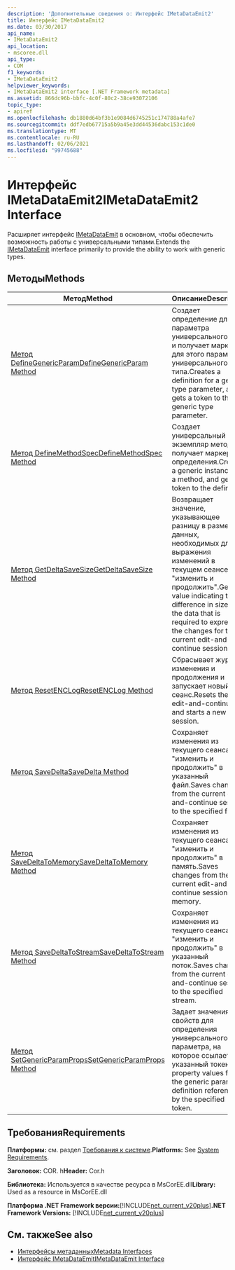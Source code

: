 ```yaml
---
description: 'Дополнительные сведения о: Интерфейс IMetaDataEmit2'
title: Интерфейс IMetaDataEmit2
ms.date: 03/30/2017
api_name:
- IMetaDataEmit2
api_location:
- mscoree.dll
api_type:
- COM
f1_keywords:
- IMetaDataEmit2
helpviewer_keywords:
- IMetaDataEmit2 interface [.NET Framework metadata]
ms.assetid: 866dc96b-bbfc-4c0f-80c2-38ce93072106
topic_type:
- apiref
ms.openlocfilehash: db1880d64bf3b1e9084d6745251c174788a4afe7
ms.sourcegitcommit: ddf7edb67715a5b9a45e3dd44536dabc153c1de0
ms.translationtype: MT
ms.contentlocale: ru-RU
ms.lasthandoff: 02/06/2021
ms.locfileid: "99745688"
---
```

# <a name="imetadataemit2-interface"></a><span data-ttu-id="a9f1f-103">Интерфейс IMetaDataEmit2</span><span class="sxs-lookup"><span data-stu-id="a9f1f-103">IMetaDataEmit2 Interface</span></span>

<span data-ttu-id="a9f1f-104">Расширяет интерфейс [IMetaDataEmit](imetadataemit-interface.md) в основном, чтобы обеспечить возможность работы с универсальными типами.</span><span class="sxs-lookup"><span data-stu-id="a9f1f-104">Extends the [IMetaDataEmit](imetadataemit-interface.md) interface primarily to provide the ability to work with generic types.</span></span>  
  
## <a name="methods"></a><span data-ttu-id="a9f1f-105">Методы</span><span class="sxs-lookup"><span data-stu-id="a9f1f-105">Methods</span></span>  
  
|<span data-ttu-id="a9f1f-106">Метод</span><span class="sxs-lookup"><span data-stu-id="a9f1f-106">Method</span></span>|<span data-ttu-id="a9f1f-107">Описание</span><span class="sxs-lookup"><span data-stu-id="a9f1f-107">Description</span></span>|  
|------------|-----------------|  
|[<span data-ttu-id="a9f1f-108">Метод DefineGenericParam</span><span class="sxs-lookup"><span data-stu-id="a9f1f-108">DefineGenericParam Method</span></span>](imetadataemit2-definegenericparam-method.md)|<span data-ttu-id="a9f1f-109">Создает определение для параметра универсального типа и получает маркер для этого параметра универсального типа.</span><span class="sxs-lookup"><span data-stu-id="a9f1f-109">Creates a definition for a generic type parameter, and gets a token to that generic type parameter.</span></span>|  
|[<span data-ttu-id="a9f1f-110">Метод DefineMethodSpec</span><span class="sxs-lookup"><span data-stu-id="a9f1f-110">DefineMethodSpec Method</span></span>](imetadataemit2-definemethodspec-method.md)|<span data-ttu-id="a9f1f-111">Создает универсальный экземпляр метода и получает маркер для определения.</span><span class="sxs-lookup"><span data-stu-id="a9f1f-111">Creates a generic instance of a method, and gets a token to the definition.</span></span>|  
|[<span data-ttu-id="a9f1f-112">Метод GetDeltaSaveSize</span><span class="sxs-lookup"><span data-stu-id="a9f1f-112">GetDeltaSaveSize Method</span></span>](imetadataemit2-getdeltasavesize-method.md)|<span data-ttu-id="a9f1f-113">Возвращает значение, указывающее разницу в размере данных, необходимых для выражения изменений в текущем сеансе "изменить и продолжить".</span><span class="sxs-lookup"><span data-stu-id="a9f1f-113">Gets a value indicating the difference in size of the data that is required to express the changes for the current edit-and-continue session.</span></span>|  
|[<span data-ttu-id="a9f1f-114">Метод ResetENCLog</span><span class="sxs-lookup"><span data-stu-id="a9f1f-114">ResetENCLog Method</span></span>](imetadataemit2-resetenclog-method.md)|<span data-ttu-id="a9f1f-115">Сбрасывает журнал изменения и продолжения и запускает новый сеанс.</span><span class="sxs-lookup"><span data-stu-id="a9f1f-115">Resets the edit-and-continue log and starts a new session.</span></span>|  
|[<span data-ttu-id="a9f1f-116">Метод SaveDelta</span><span class="sxs-lookup"><span data-stu-id="a9f1f-116">SaveDelta Method</span></span>](imetadataemit2-savedelta-method.md)|<span data-ttu-id="a9f1f-117">Сохраняет изменения из текущего сеанса "изменить и продолжить" в указанный файл.</span><span class="sxs-lookup"><span data-stu-id="a9f1f-117">Saves changes from the current edit-and-continue session to the specified file.</span></span>|  
|[<span data-ttu-id="a9f1f-118">Метод SaveDeltaToMemory</span><span class="sxs-lookup"><span data-stu-id="a9f1f-118">SaveDeltaToMemory Method</span></span>](imetadataemit2-savedeltatomemory-method.md)|<span data-ttu-id="a9f1f-119">Сохраняет изменения из текущего сеанса "изменить и продолжить" в память.</span><span class="sxs-lookup"><span data-stu-id="a9f1f-119">Saves changes from the current edit-and-continue session to memory.</span></span>|  
|[<span data-ttu-id="a9f1f-120">Метод SaveDeltaToStream</span><span class="sxs-lookup"><span data-stu-id="a9f1f-120">SaveDeltaToStream Method</span></span>](imetadataemit2-savedeltatostream-method.md)|<span data-ttu-id="a9f1f-121">Сохраняет изменения из текущего сеанса "изменить и продолжить" в указанный поток.</span><span class="sxs-lookup"><span data-stu-id="a9f1f-121">Saves changes from the current edit-and-continue session to the specified stream.</span></span>|  
|[<span data-ttu-id="a9f1f-122">Метод SetGenericParamProps</span><span class="sxs-lookup"><span data-stu-id="a9f1f-122">SetGenericParamProps Method</span></span>](imetadataemit2-setgenericparamprops-method.md)|<span data-ttu-id="a9f1f-123">Задает значения свойств для определения универсального параметра, на которое ссылается указанный токен.</span><span class="sxs-lookup"><span data-stu-id="a9f1f-123">Sets property values for the generic parameter definition referenced by the specified token.</span></span>|  
  
## <a name="requirements"></a><span data-ttu-id="a9f1f-124">Требования</span><span class="sxs-lookup"><span data-stu-id="a9f1f-124">Requirements</span></span>  

 <span data-ttu-id="a9f1f-125">**Платформы:** см. раздел [Требования к системе](../../get-started/system-requirements.md).</span><span class="sxs-lookup"><span data-stu-id="a9f1f-125">**Platforms:** See [System Requirements](../../get-started/system-requirements.md).</span></span>  
  
 <span data-ttu-id="a9f1f-126">**Заголовок:** COR. h</span><span class="sxs-lookup"><span data-stu-id="a9f1f-126">**Header:** Cor.h</span></span>  
  
 <span data-ttu-id="a9f1f-127">**Библиотека:** Используется в качестве ресурса в MsCorEE.dll</span><span class="sxs-lookup"><span data-stu-id="a9f1f-127">**Library:** Used as a resource in MsCorEE.dll</span></span>  
  
 <span data-ttu-id="a9f1f-128">**Платформа .NET Framework версии:**[!INCLUDE[net_current_v20plus](../../../../includes/net-current-v20plus-md.md)]</span><span class="sxs-lookup"><span data-stu-id="a9f1f-128">**.NET Framework Versions:** [!INCLUDE[net_current_v20plus](../../../../includes/net-current-v20plus-md.md)]</span></span>  
  
## <a name="see-also"></a><span data-ttu-id="a9f1f-129">См. также</span><span class="sxs-lookup"><span data-stu-id="a9f1f-129">See also</span></span>

- [<span data-ttu-id="a9f1f-130">Интерфейсы метаданных</span><span class="sxs-lookup"><span data-stu-id="a9f1f-130">Metadata Interfaces</span></span>](metadata-interfaces.md)
- [<span data-ttu-id="a9f1f-131">Интерфейс IMetaDataEmit</span><span class="sxs-lookup"><span data-stu-id="a9f1f-131">IMetaDataEmit Interface</span></span>](imetadataemit-interface.md)
